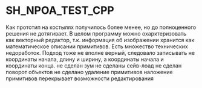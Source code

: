 # SH_NPOA_TEST_CPP
Как прототип на костылях получилось более менее, но до полноценного решения не дотягивает. 
В целом программу можно охарктеризовать как векторный редактор, т.к. информация об изображении хранится как математическое описании примитивов. 
Есть множество технических недоработок. 
Подход тоже не вполне верный, следовало записывать не координаты начала, длину и ширину, а координаты начала и координаты конца. 
не сделан зум
не сделаны сейв-лоад
не сделан поворот объектов
не сделано удаление примитивов
наложение примитивов перекрывает возможности редактирования

